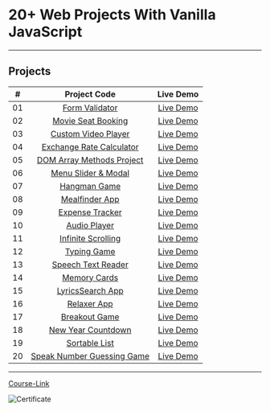 # 20+ Web Projects With Vanilla JavaScript

---

## Projects

|  #  |                          Project Code                           |   Live Demo   |
| :-: | :-------------------------------------------------------------: | :-----------: |
| 01  |         [Form Validator](./Projects/01-Form-Validator/)         | [Live Demo]() |
| 02  |     [Movie Seat Booking](./Projects/02-Movie-Seat-Booking/)     | [Live Demo]() |
| 03  |    [Custom Video Player](./Projects/03-Custom-Video-Player/)    | [Live Demo]() |
| 04  |    [Exchange Rate Calculator](./Projects/04-Exchange-Rate/)     | [Live Demo]() |
| 05  |  [DOM Array Methods Project](./Projects/05-DOM-Array-Methods/)  | [Live Demo]() |
| 06  |     [Menu Slider & Modal](./Projects/06-Modal-Menu-Slider/)     | [Live Demo]() |
| 07  |             [Hangman Game](./Projects/07-Hangman/)              | [Live Demo]() |
| 08  |          [Mealfinder App](./Projects/08-Meal-Finder/)           | [Live Demo]() |
| 09  |        [Expense Tracker](./Projects/09-Expense-Tracker/)        | [Live Demo]() |
| 10  |           [Audio Player](./Projects/10-Audio-Player/)           | [Live Demo]() |
| 11  |     [Infinite Scrolling](./Projects/11-Infinite-Scrolling/)     | [Live Demo]() |
| 12  |             [Typing Game](./Projects/12-Type-Race/)             | [Live Demo]() |
| 13  |     [Speech Text Reader](./Projects/13-Speech-Text-Reader/)     | [Live Demo]() |
| 14  |           [Memory Cards](./Projects/14-Memory-Cards/)           | [Live Demo]() |
| 15  |        [LyricsSearch App](./Projects/15-Lyrics-Search/)         | [Live Demo]() |
| 16  |              [Relaxer App](./Projects/16-Relaxer/)              | [Live Demo]() |
| 17  |            [Breakout Game](./Projects/17-Breakout/)             | [Live Demo]() |
| 18  |     [New Year Countdown](./Projects/18-New-Year-Countdown/)     | [Live Demo]() |
| 19  |          [Sortable List](./Projects/19-Sortable-List/)          | [Live Demo]() |
| 20  | [Speak Number Guessing Game](./Projects/20-Speak-Number-Guess/) | [Live Demo]() |

---

[Course-Link](https://www.udemy.com/course/web-projects-with-vanilla-javascript/)<br>

![Certificate](https://udemy-certificate.s3.amazonaws.com/image/UC-ec89dfbe-3cc8-4a71-8884-ce9ee7bed6a3.jpg?v=1689574560000)
